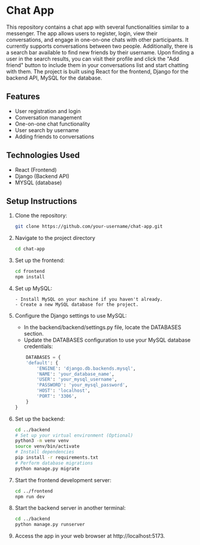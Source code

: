 # Chat App

This repository contains a chat app with several functionalities similar to a messenger. The app allows users to register, login, view their conversations, and engage in one-on-one chats with other participants. It currently supports conversations between two people. Additionally, there is a search bar available to find new friends by their username. Upon finding a user in the search results, you can visit their profile and click the "Add friend" button to include them in your conversations list and start chatting with them. The project is built using React for the frontend, Django for the backend API, MySQL for the database.

## Features

- User registration and login
- Conversation management
- One-on-one chat functionality
- User search by username
- Adding friends to conversations

## Technologies Used

- React (Frontend)
- Django (Backend API)
- MYSQL (database)

## Setup Instructions

1.  Clone the repository:

    ```bash
    git clone https://github.com/your-username/chat-app.git
    ```

2.  Navigate to the project directory
    ```bash
    cd chat-app
    ```
3.  Set up the frontend:
    ```bash
    cd frontend
    npm install
    ```
4.  Set up MySQL:

        - Install MySQL on your machine if you haven't already.
        - Create a new MySQL database for the project.

5.  Configure the Django settings to use MySQL:

    - In the backend/backend/settings.py file, locate the DATABASES section.
    - Update the DATABASES configuration to use your MySQL database credentials:

    ```python
        DATABASES = {
        'default': {
            'ENGINE': 'django.db.backends.mysql',
            'NAME': 'your_database_name',
            'USER': 'your_mysql_username',
            'PASSWORD': 'your_mysql_password',
            'HOST': 'localhost',
            'PORT': '3306',
        }
    }
    ```

6.  Set up the backend:

    ```bash
    cd ../backend
    # Set up your virtual environment (Optional)
    python3 -m venv venv
    source venv/bin/activate
    # Install dependencies
    pip install -r requirements.txt
    # Perform database migrations
    python manage.py migrate
    ```

7.  Start the frontend development server:
    ```bash
    cd ../frontend
    npm run dev
    ```
8.  Start the backend server in another terminal:
    ```bash
    cd ../backend
    python manage.py runserver
    ```
9.  Access the app in your web browser at http://localhost:5173.
